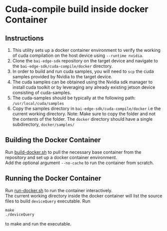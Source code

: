 # Cuda-compile build inside docker Container

## Instructions
1. This utility sets up a docker container environment to verify the working of cuda compilation on the host device using `--runtime nvidia`. 
2. Clone the `bai-edge-sdk` repository on the target device and navigate to the `bai-edge-sdk/cuda-compile/docker` directory.
3. In order to build and run cuda samples, you will need to `scp` the cuda samples provided by Nvidia to the target device.
4. The cuda samples can be obtained using the Nvidia sdk manager to install cuda toolkit or by leveraging any already existing jetson device consisting of cuda-samples.
5. The cuda-samples should be typically at the following path: `/usr/local/cuda/samples`
6. Copy the samples directory in `bai-edge-sdk/cuda-compile/docker` i.e the current working directory.
    Note: Make sure to copy the folder and not the contents of the folder. The `docker` directory should have a single subdirectory, `docker/samples/`

## Building the Docker Container
Run [build-docker.sh](build-docker.sh) to pull the necessary base container from the repository and set up a docker container environment.  
Add the optional argument `--no-cache` to run the container from scratch.

## Running the Docker Container
Run [run-docker.sh](run-docker.sh) to run the container interactively.  
The current working directory inside the docker container will list the source files to build `deviceQuery` executable.
Run   
```
make
./deviceQuery
```
to make and run the executable.
